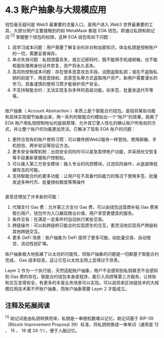 # 4.3 账户抽象与大规模应用

钱包毫无疑问是 Web3 最重要的流量入口，是用户进入 Web3 世界最重要的工具，大部分用户主要接触到的如 MetaMask 都是 EOA 钱包，即通过私钥和助记词 <sup>[1]</sup> 掌握整个钱包的权限，这种 EOA 钱包有如下问题：

1. 高学习成本问题：用户需要了解复杂的非对称加密知识，体会私钥是控制账户的一切，需要妥善保存。
2. 单点失效问题：私钥泄露丢失，或忘记密码时，既不能用手机或邮箱，也不能柜面处理用身份证件恢复，资产将永久丢失。
3. 高风险控制成本问题：存在很多恶意攻击手段，试图盗取私钥；或在不盗取私钥的前提下，用恶意授权、恶意签名等方式盗取用户资产。新用户需要漫长的学习，具备谨慎的使用习惯才能保护资产安全。
4. 不支持智能合约：无法实现复杂多样的高级功能，如多签、批量发送代币等等。

<figure><img src="https://www.notion.so/image/https%3A%2F%2Fs3-us-west-2.amazonaws.com%2Fsecure.notion-static.com%2F4322f670-4eaf-4ccf-a42f-4b41603ba0ce%2FUntitled.png?id=7da0e46b-c964-4e33-84c2-c10431ace13d&#x26;table=block&#x26;spaceId=b1dd17ad-aa83-4faf-9395-5329c519d830&#x26;width=2000&#x26;userId=e298088e-2c93-42ed-870b-b44d950d1eae&#x26;cache=v2" alt=""><figcaption></figcaption></figure>

账户抽象（ Account Abstraction ）本质上是个智能合约钱包。是指将某些功能和具体实现细节抽象出来，用一系列的智能合约模拟出一个“账户”的效果，脱离了 EOA 账户用私钥控制地址的底层原理，允许其它更人性化的确认账户所有权的方式，并让整个账户的功能更加灵活。它解决了现有 EOA 账户的问题：

1. 更符合现有的账户使用习惯：可以像传统Web2服务一样登陆，使用邮箱、手机短信、两步验证等验证方法。
2. 更多安全保障机制：出现安全风险时可以紧急暂停账户功能，并采用社交恢复等手段重新掌握账户控制权。
3. 可以接入第三方安全模块：接入专业的风控模块，过滤风险操作，从底层降低被攻击的可能。
4. 支持智能合约的更多功能：让用户在不具备代码能力的情况下使用多签、批量发送多种代币、批量授权额度等等操作

<figure><img src="https://www.notion.so/image/https%3A%2F%2Fs3-us-west-2.amazonaws.com%2Fsecure.notion-static.com%2Fc3dc520a-d6e1-4f6b-b194-136cd2b03ca4%2FUntitled.png?id=c3915e0a-43ad-41d8-ace7-8d2fc18a0b6c&#x26;table=block&#x26;spaceId=b1dd17ad-aa83-4faf-9395-5329c519d830&#x26;width=2000&#x26;userId=e298088e-2c93-42ed-870b-b44d950d1eae&#x26;cache=v2" alt=""><figcaption></figcaption></figure>

甚至还增加了许多新的可能：

1. 代理支付 Gas 费：允许第三方支付 Gas 费，可以由钱包运营商补贴 Gas 费来吸引用户，钱包作为入口展现商业价值，用户享受更便宜的服务。
2. 条件交易：在满足一定条件时自动执行某些交易。
3. 跨链操作：可以和跨链桥只能合约实现原生的交互，更灵活地实现资产跨链和其他跨链交互。
4. 更多 DeFi 场景：账户抽象为 DeFi 提供了更多可能，如批量交易、自动借贷、流动性挖矿等。

账户抽象极大地拓展了以太坊的可能性，但账户抽象的问题是一切都基于智能合约完成， Gas 成本较高，这让它在以太坊主网上显得过于昂贵。

Layer 2 作为一个执行层，天然适配账户抽象，用户不会感知到私钥甚至不会感知到 Gas 费的存在。智能合约钱包本身是程序，能引入风控等第三方服务，让转账和交互变得安全，有更多的丰富业务场景可以实现。可以说将来区块链技术的大规模应用技术离不开账户抽象，而账户抽象需要 Layer 2 才能成立。

## 注释及拓展阅读
<sup>[1]</sup> 助记词是由私钥转换而来，私钥是一串随机数难以记忆，助记词基于 BIP-39（Bitcoin Improvement Proposal 39）标准，将私钥转换成一串单词（通常是 12 、 15 、 18 或 24 个），便于人脑记忆。